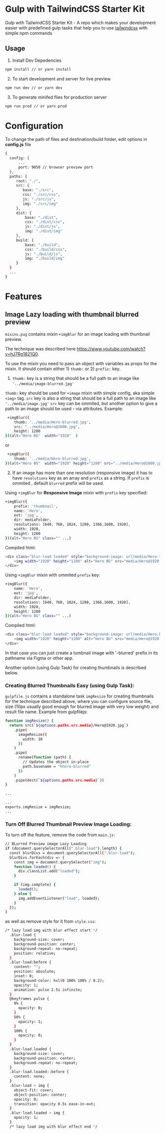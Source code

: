 # Gulp with TailwindCSS Starter Kit

Gulp with TailwindCSS Starter Kit - A repo which makes your development easier with predefined gulp tasks that help you to use [tailwindcss](https://github.com/tailwindcss/tailwindcss) with simple npm commands

## Usage

1. Install Dev Depedencies

```sh
npm install // or yarn install
```

2. To start development and server for live preview

```sh
npm run dev // or yarn dev
```

3. To generate minifed files for production server

```sh
npm run prod // or yarn prod
```

# Configuration

To change the path of files and destination/build folder, edit options in **config.js** file

```sh
{
  config: {
      ...
      port: 9050 // browser preview port
  },
  paths: {
     root: "./",
     src: {
        base: "./src",
        css: "./src/css",
        js: "./src/js",
        img: "./src/img"
     },
     dist: {
         base: "./dist",
         css: "./dist/css",
         js: "./dist/js",
         img: "./dist/img"
     },
     build: {
         base: "./build",
         css: "./build/css",
         js: "./build/js",
         img: "./build/img"
     }
  }
  ...
}
```

# Features

## Image Lazy loading with thumbnail blurred preview

`mixins.pug` contains mixin `+imgBlur` for an image loading with thumbnail preview.

The technique was described here https://www.youtube.com/watch?v=hJ7Rg1821Q0.

To use the mixin you need to pass an object with variables as props for the mixin. It should contain either 1) `thumb:` or 2) `prefix:` key.

1. `thumb:` key is a string that should be a full path to an image like `'../media/image-blurred.jpg'`

`thumb:` key should be used for `+image` mixin with simple config, aka simple `<img>` tag.
`src` key is also a string that should be a full path to an image like `'../media/image.jpg'`
`src` key can be ommited, but another option to give a path to an image should be used - via attributes. Example:

```sh
 +imgBlur({
    thumb: '../media/Hero-blurred.jpg',
    src: "../media/Hero@1600.jpg",
    height: 1280
})(alt="Hero BG"  width="1920"  )
```

or

```sh
 +imgBlur({
    thumb: '../media/Hero-blurred.jpg',
})(alt="Hero BG"  width="1920" height="1280" src="../media/Hero@1600.jpg")
```

2. If an image has more than one resolution (responsive image) it has to have `resolutions` key as an array and `prefix` as a string. If `prefix` is ommited , default `blurred` prefix will be used.

Using `+imgBlur` for <b>Responsive Image</b> mixin with `prefix` key specified:

```sh
+imgBlur({
    prefix: 'thumbnail',
    name: 'Hero',
    ext: 'jpg',
    dir: mediaFolder,
    resolutions: [640, 768, 1024, 1280, 1366,1600, 1920],
    width: 1920,
    height: 1280
})(alt="Hero BG" class="" ...)
```

Compiled html:

```sh
<div class="blur-load loaded" style="background-image: url(media/Hero-thumbnail.jpg)">
    <img width="1920" height="1280" alt="Hero BG" src="media/Hero@1920.jpg" loading="lazy" srcset=" media/Hero@640.jpg 640w,media/Hero@768.jpg 768w,media/Hero@1024.jpg 1024w,media/Hero@1280.jpg 1280w,media/Hero@1366.jpg 1366w,media/Hero@1600.jpg 1600w,media/Hero@1920.jpg 1920w ">
</div>
```

Using `+imgBlur` mixin with ommited `prefix` key:

```sh
+imgBlur({
    name: 'Hero',
    ext: 'jpg',
    dir: mediaFolder,
    resolutions: [640, 768, 1024, 1280, 1366,1600, 1920],
    width: 1920,
    height: 1280
})(alt="Hero BG" class="" ...)
```

Compiled html:

```sh
<div class="blur-load loaded" style="background-image: url(media/Hero-blurred.jpg)">
    <img width="1920" height="1280" alt="Hero BG" src="media/Hero@1920.jpg" loading="lazy" srcset=" media/Hero@640.jpg 640w,media/Hero@768.jpg 768w,media/Hero@1024.jpg 1024w,media/Hero@1280.jpg 1280w,media/Hero@1366.jpg 1366w,media/Hero@1600.jpg 1600w,media/Hero@1920.jpg 1920w ">
</div>
```

In that case you can just create a tumbnail image with '-blurred' prefix in its pathname via Figma or other app.

Another option (using Gulp Task) for creating thumbnails is described below.

### Creating Blurred Thumbnails Easy (using Gulp Task):

`gulpfile.js` contains a standalone task `imgResize` for creating thumbnails for the technique described above, where you can configure source file, size (10px usually good enough for blurred image with very low weight) and result file name.
Example from gulpfilejs:

```sh
function imgResize() {
  return src(`${options.paths.src.media}/Hero@1920.jpg`)
    .pipe(
      imageResize({
        width: 10
      })
    )
    .pipe(
      rename(function (path) {
        // Updates the object in-place
        path.basename = "hhero-blurred"
      })
    )
    .pipe(dest(`${options.paths.src.media}`))
}

...

...
exports.imgResize = imgResize;
...
```

### Turn Off Blurred Thumbnail Preview Image Loading:

To turn off the feature, remove the code from `main.js`:

```sh
// BLurred Preview image Lazy Loading
if (document.querySelectorAll(".blur-load").length) {
  const blurDivs = document.querySelectorAll(".blur-load");
  blurDivs.forEach(div => {
    const img = document.querySelector("img");
    function loaded() {
      div.classList.add("loaded");
    }

    if (img.complete) {
      loaded();
    } else {
      img.addEventListener("load", loaded);
    }
  });
}
```

as well as remove style for it from `style.css`:

```sh
/* lazy load img with blur effect start */
  .blur-load {
    background-size: cover;
    background-position: center;
    background-repeat: no-repeat;
    position: relative;
  }
  .blur-load:before {
    content: "";
    position: absolute;
    inset: 0;
    background-color: hsl(0 100% 100% / 0.2);
    opacity: 1;
    animation: pulse 2.5s infinite;
  }
  @keyframes pulse {
    0% {
      opacity: 0;
    }
    50% {
      opacity: 1;
    }
    100% {
      opacity: 0;
    }
  }
  .blur-load.loaded {
    background-size: cover;
    background-position: center;
    background-repeat: no-repeat;
  }
  .blur-load.loaded::before {
    content: none;
  }
  .blur-load > img {
    object-fit: cover;
    object-position: center;
    opacity: 0;
    transition: opacity 0.5s ease-in-out;
  }
  .blur-load.loaded > img {
    opacity: 1;
  }
  /* lazy load img with blur effect end */
```
